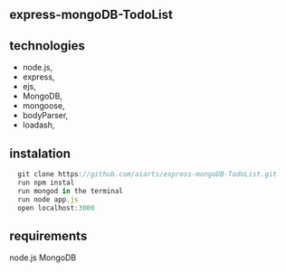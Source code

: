## express-mongoDB-TodoList

## technologies

* node.js,
* express,
* ejs,
* MongoDB, 
* mongoose, 
* bodyParser, 
* loadash, 

## instalation
```node.js
  git clone https://github.com/aiarts/express-mongoDB-TodoList.git
  run npm instal
  run mongod in the terminal
  run node app.js
  open localhost:3000
  ```
## requirements
  node.js
  MongoDB


